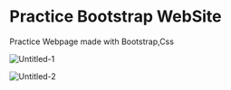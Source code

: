 # Practice Bootstrap WebSite
Practice Webpage made with Bootstrap,Css

![Untitled-1](https://user-images.githubusercontent.com/39880516/70372624-6cef3b00-1896-11ea-9c4c-b5f0f502da1f.JPG)


![Untitled-2](https://user-images.githubusercontent.com/39880516/70372650-a2942400-1896-11ea-830f-401bf6dbc5e5.JPG)
